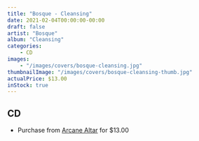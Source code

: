 ```yaml
---
title: "Bosque - Cleansing"
date: 2021-02-04T00:00:00-00:00
draft: false
artist: "Bosque"
album: "Cleansing"
categories:
    - CD
images:
    - "/images/covers/bosque-cleansing.jpg"
thumbnailImage: "/images/covers/bosque-cleansing-thumb.jpg"
actualPrice: $13.00
inStock: true
---
```


## CD
* Purchase from [Arcane Altar](https://arcanealtar.bigcartel.com/product/bosque-cleansing-cd) for $13.00
